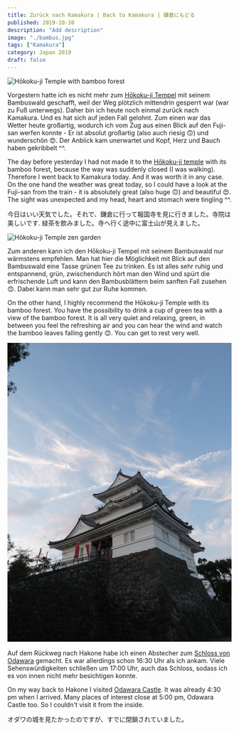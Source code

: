 ```yaml
---
title: Zurück nach Kamakura | Back to Kamakura | 鎌倉にもどる
published: 2019-10-30
description: "Add description"
image: "./bambus.jpg"
tags: ["Kamakura"]
category: Japan 2019
draft: false
---
```


![Hōkoku-ji Temple with bamboo forest](./bambus.jpg)

Vorgestern hatte ich es nicht mehr zum <a href="https://houkokuji.or.jp/" target="_blank" rel="noopener noreferrer">Hōkoku-ji Tempel</a> mit seinem Bambuswald 
geschafft, weil der Weg plötzlich mittendrin gesperrt war (war zu Fuß unterwegs). Daher bin ich heute noch einmal zurück nach Kamakura. Und es hat sich auf 
jeden Fall gelohnt. Zum einen war das Wetter heute großartig, wodurch ich vom Zug aus einen Blick auf den Fuji-san werfen konnte - Er ist absolut großartig 
(also auch riesig 🙃) und wunderschön 😍. Der Anblick kam unerwartet und Kopf, Herz und Bauch haben gekribbelt ^^.

The day before yesterday I had not made it to the <a href="https://houkokuji.or.jp/" target="_blank" rel="noopener noreferrer">Hōkoku-ji temple</a> with its 
bamboo forest, because the way was suddenly closed (I was walking). Therefore I went back to Kamakura today. And it was worth it in any case. On the one hand 
the weather was great today, so I could have a look at the Fuji-san from the train - it is absolutely great (also huge 🙃) and beautiful 😍. 
The sight was unexpected and my head, heart and stomach were tingling ^^.

今日はいい天気でした。それで、鎌倉に行って報国寺を見に行きました。寺院は美しいです. 緑茶を飲みました。寺へ行く途中に富士山が見えました。

![Hōkoku-ji Temple zen garden](./zen.jpg)

Zum anderen kann ich den Hōkoku-ji Tempel mit seinem Bambuswald nur wärmstens empfehlen. Man hat hier die Möglichkeit mit Blick auf den Bambuswald eine Tasse 
grünen Tee zu trinken. Es ist alles sehr ruhig und entspannend, grün, zwischendurch hört man den Wind und spürt die erfrischende Luft und kann den 
Bambusblättern beim sanften Fall zusehen 😊. Dabei kann man sehr gut zur Ruhe kommen. 

On the other hand, I highly recommend the Hōkoku-ji Temple with its bamboo forest.
You have the possibility to drink a cup of green tea with a view of the bamboo forest. It is all very quiet and relaxing, green, in between you feel the 
refreshing air and you can hear the wind and watch the bamboo leaves falling gently 😊. You can get to rest very well. 

![Odawara Castle](./castle.jpg)

Auf dem Rückweg nach Hakone habe ich einen Abstecher zum <a href="https://odawaracastle.com/" target="_blank" rel="noopener noreferrer">Schloss von 
Odawara</a> gemacht. Es war allerdings schon 16:30 Uhr als ich ankam. Viele Sehenswürdigkeiten schließen um 17:00 Uhr, auch das Schloss, sodass ich es von 
innen nicht mehr besichtigen konnte. 

On my way back to Hakone I visited <a href="https://odawaracastle.com/" target="_blank" rel="noopener noreferrer">Odawara Castle</a>. It was already 4:30 pm 
when I arrived. Many places of interest close at 5:00 pm, Odawara Castle too. So I couldn't visit it from the inside. 

オダワの城を見たかったのですが、すでに閉鎖されていました。

